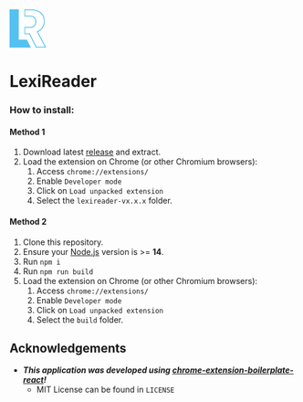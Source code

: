 <img src="src/assets/img/iconW-128.png" width="64" />

# LexiReader

### How to install:
#### Method 1
1. Download latest [release](https://github.com/ariqfraser/lexireader/releases) and extract.
2. Load the extension on Chrome (or other Chromium browsers):
   1. Access `chrome://extensions/`
   2. Enable `Developer mode`
   3. Click on `Load unpacked extension`
   4. Select the `lexireader-vx.x.x` folder.

#### Method 2
1. Clone this repository.
2. Ensure your [Node.js](https://nodejs.org/) version is >= **14**.
3. Run `npm i`
4. Run `npm run build`
5. Load the extension on Chrome (or other Chromium browsers):
   1. Access `chrome://extensions/`
   2. Enable `Developer mode`
   3. Click on `Load unpacked extension`
   4. Select the `build` folder.

## Acknowledgements

- **_This application was developed using [chrome-extension-boilerplate-react](https://github.com/lxieyang/chrome-extension-boilerplate-react)!_** 
   - MIT License can be found in `LICENSE`
